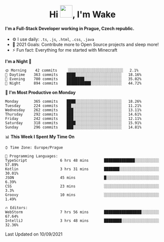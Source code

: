 <h1 align="center">Hi <img src="https://raw.githubusercontent.com/MrWakeCZ/MrWakeCZ/master/Hi.gif" width="40px" />, I'm Wake</h1>

#### I'm a Full-Stack Developer working in Prague, Czech republic.
- ⚙️ I use daily: `.ts`, `.js`, `.html`, `.css`, `.java`
- 🥅 2021 Goals: Contribute more to Open Source projects and sleep more!
- ⚡ Fun fact: Everything for me started with Minecraft

<!--START_SECTION:waka-->
**I'm a Night 🦉** 

```text
🌞 Morning    42 commits     ░░░░░░░░░░░░░░░░░░░░░░░░░   2.1% 
🌆 Daytime    363 commits    ████░░░░░░░░░░░░░░░░░░░░░   18.16% 
🌃 Evening    700 commits    ████████░░░░░░░░░░░░░░░░░   35.02% 
🌙 Night      894 commits    ███████████░░░░░░░░░░░░░░   44.72%

```
📅 **I'm Most Productive on Monday** 

```text
Monday       365 commits    ████░░░░░░░░░░░░░░░░░░░░░   18.26% 
Tuesday      224 commits    ██░░░░░░░░░░░░░░░░░░░░░░░   11.21% 
Wednesday    262 commits    ███░░░░░░░░░░░░░░░░░░░░░░   13.11% 
Thursday     292 commits    ███░░░░░░░░░░░░░░░░░░░░░░   14.61% 
Friday       242 commits    ███░░░░░░░░░░░░░░░░░░░░░░   12.11% 
Saturday     318 commits    ████░░░░░░░░░░░░░░░░░░░░░   15.91% 
Sunday       296 commits    ███░░░░░░░░░░░░░░░░░░░░░░   14.81%

```


📊 **This Week I Spent My Time On** 

```text
⌚︎ Time Zone: Europe/Prague

💬 Programming Languages: 
TypeScript               6 hrs 48 mins       ██████████████░░░░░░░░░░░   57.89% 
Kotlin                   3 hrs 31 mins       ███████░░░░░░░░░░░░░░░░░░   30.01% 
JSON                     45 mins             █░░░░░░░░░░░░░░░░░░░░░░░░   6.39% 
CSS                      23 mins             ░░░░░░░░░░░░░░░░░░░░░░░░░   3.3% 
Groovy                   10 mins             ░░░░░░░░░░░░░░░░░░░░░░░░░   1.49%

🔥 Editors: 
WebStorm                 7 hrs 56 mins       █████████████████░░░░░░░░   67.64% 
IntelliJ                 3 hrs 48 mins       ████████░░░░░░░░░░░░░░░░░   32.36%

```


 Last Updated on 10/09/2021
<!--END_SECTION:waka-->
